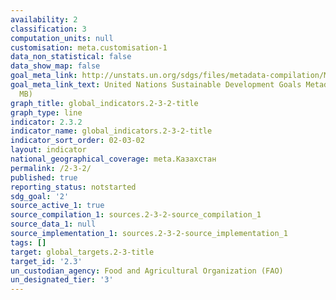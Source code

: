 ```yaml
---
availability: 2
classification: 3
computation_units: null
customisation: meta.customisation-1
data_non_statistical: false
data_show_map: false
goal_meta_link: http://unstats.un.org/sdgs/files/metadata-compilation/Metadata-Goal-2.pdf
goal_meta_link_text: United Nations Sustainable Development Goals Metadata (PDF 4.0
  MB)
graph_title: global_indicators.2-3-2-title
graph_type: line
indicator: 2.3.2
indicator_name: global_indicators.2-3-2-title
indicator_sort_order: 02-03-02
layout: indicator
national_geographical_coverage: meta.Казахстан
permalink: /2-3-2/
published: true
reporting_status: notstarted
sdg_goal: '2'
source_active_1: true
source_compilation_1: sources.2-3-2-source_compilation_1
source_data_1: null
source_implementation_1: sources.2-3-2-source_implementation_1
tags: []
target: global_targets.2-3-title
target_id: '2.3'
un_custodian_agency: Food and Agricultural Organization (FAO)
un_designated_tier: '3'
---
```

